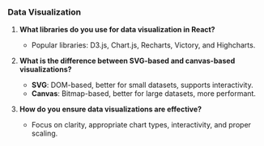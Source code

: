 
### **Data Visualization**

1. **What libraries do you use for data visualization in React?**
    
    - Popular libraries: D3.js, Chart.js, Recharts, Victory, and Highcharts.
2. **What is the difference between SVG-based and canvas-based visualizations?**
    
    - **SVG**: DOM-based, better for small datasets, supports interactivity.
    - **Canvas**: Bitmap-based, better for large datasets, more performant.
3. **How do you ensure data visualizations are effective?**
    
    - Focus on clarity, appropriate chart types, interactivity, and proper scaling.
